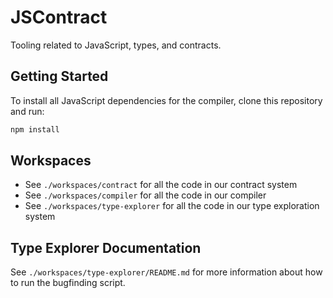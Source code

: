 # JSContract
Tooling related to JavaScript, types, and contracts.

## Getting Started
To install all JavaScript dependencies for the compiler, clone this repository and run:

```sh
npm install
```

## Workspaces
- See `./workspaces/contract` for all the code in our contract system
- See `./workspaces/compiler` for all the code in our compiler
- See `./workspaces/type-explorer` for all the code in our type exploration system

## Type Explorer Documentation
See `./workspaces/type-explorer/README.md` for more information about how to run the bugfinding script.
